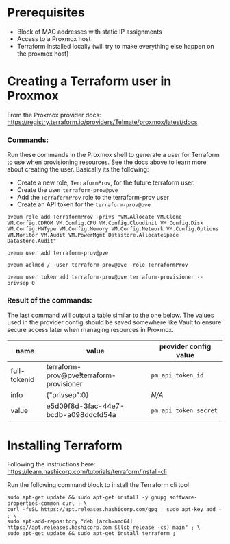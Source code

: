 # Prerequisites

- Block of MAC addresses with static IP assignments
- Access to a Proxmox host
- Terraform installed locally (will try to make everything else happen on the proxmox host)

# Creating a Terraform user in Proxmox

From the Proxmox provider docs: https://registry.terraform.io/providers/Telmate/proxmox/latest/docs

### Commands:

Run these commands in the Proxmox shell to generate a user for Terraform to use when provisioning resources.
See the docs above to learn more about creating the user. Basically its the following:

- Create a new role, `TerraformProv`, for the future terraform user.
- Create the user `terraform-prov@pve`
- Add the `TerraformProv` role to the terraform-prov user
- Create an API token for the `terraform-prov@pve`

```$sh
pveum role add TerraformProv -privs "VM.Allocate VM.Clone VM.Config.CDROM VM.Config.CPU VM.Config.Cloudinit VM.Config.Disk VM.Config.HWType VM.Config.Memory VM.Config.Network VM.Config.Options VM.Monitor VM.Audit VM.PowerMgmt Datastore.AllocateSpace Datastore.Audit"
```
```$sh
pveum user add terraform-prov@pve
```
```$sh
pveum aclmod / -user terraform-prov@pve -role TerraformProv
```
```$sh
pveum user token add terraform-prov@pve terraform-provisioner --privsep 0
```

### Result of the commands:

The last command will output a table similar to the one below. The values used in the provider config should be saved somewhere like Vault to ensure secure access later when managing resources in Proxmox.

name         | value                                    | provider config value
-------------|------------------------------------------|----------------------
full-tokenid | terraform-prov@pve!terraform-provisioner | `pm_api_token_id`
info         | {"privsep":0}                            | _N/A_
value        | e5d09f8d-3fac-44e7-bcdb-a098ddcfd54a     | `pm_api_token_secret`


# Installing Terraform

Following the instructions here: https://learn.hashicorp.com/tutorials/terraform/install-cli

Run the following command block to install the Terraform cli tool

```$sh
sudo apt-get update && sudo apt-get install -y gnupg software-properties-common curl ; \
curl -fsSL https://apt.releases.hashicorp.com/gpg | sudo apt-key add - ; \
sudo apt-add-repository "deb [arch=amd64] https://apt.releases.hashicorp.com $(lsb_release -cs) main" ; \
sudo apt-get update && sudo apt-get install terraform ;
```

